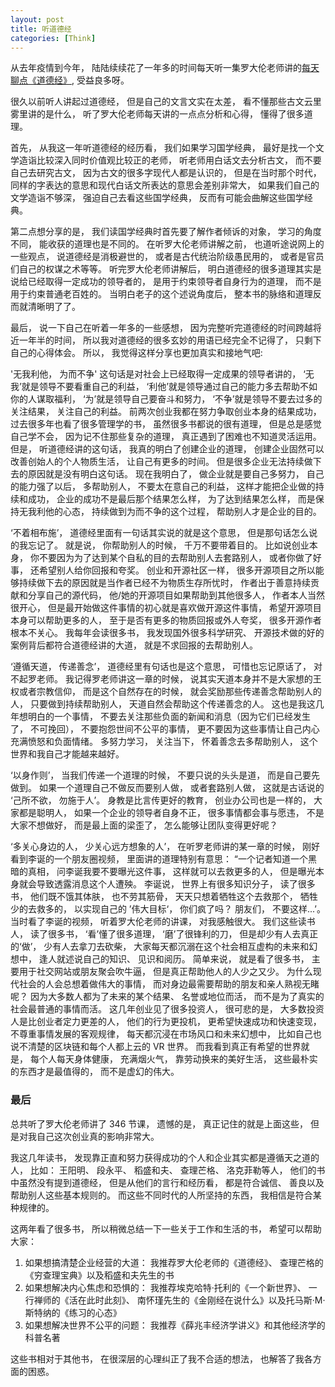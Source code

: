 ```yaml
---
layout: post
title: 听道德经
categories: [Think]
---
```


从去年疫情到今年， 陆陆续续花了一年多的时间每天听一集罗大伦老师讲的[每天聊点《道德经》](https://www.ximalaya.com/album/3623979?source=m_jump), 受益良多呀。

很久以前听人讲起过道德经， 但是自己的文言文实在太差， 看不懂那些古文云里雾里讲的是什么， 听了罗大伦老师每天讲的一点点分析和心得， 懂得了很多道理。

首先， 从我这一年听道德经的经历看， 我们如果学习国学经典， 最好是找一个文学造诣比较深入同时价值观比较正的老师， 听老师用白话文去分析古文， 而不要自己去研究古文， 因为古文的很多字现代人都是认识的， 但是在当时那个时代， 同样的字表达的意思和现代白话文所表达的意思会差别非常大， 如果我们自己的文学造诣不够深， 强迫自己去看这些国学经典， 反而有可能会曲解这些国学经典。

第二点想分享的是， 我们读国学经典时首先要了解作者倾诉的对象， 学习的角度不同， 能收获的道理也是不同的。 在听罗大伦老师讲解之前， 也道听途说网上的一些观点， 说道德经是消极避世的， 或者是古代统治阶级愚民用的， 或者是官员们自己的权谋之术等等。 听完罗大伦老师讲解后， 明白道德经的很多道理其实是说给已经取得一定成功的领导者的， 是用于约束领导者自身行为的道理， 而不是用于约束普通老百姓的。 当明白老子的这个述说角度后， 整本书的脉络和道理反而就清晰明了了。

最后， 说一下自己在听着一年多的一些感想， 因为完整听完道德经的时间跨越将近一年半的时间， 所以我对道德经的很多玄妙的用语已经完全不记得了， 只剩下自己的心得体会。 所以， 我觉得这样分享也更加真实和接地气吧:

'无我利他， 为而不争' 这句话是对社会上已经取得一定成果的领导者讲的， ‘无我’就是领导不要看重自己的利益， ‘利他’就是领导通过自己的能力多去帮助不如你的人谋取福利， ‘为’就是领导自己要奋斗和努力， ‘不争’就是领导不要去过多的关注结果， 关注自己的利益。 前两次创业我都在努力争取创业本身的结果成功， 过去很多年也看了很多管理学的书， 虽然很多书都说的很有道理， 但是总是感觉自己学不会， 因为记不住那些复杂的道理， 真正遇到了困难也不知道灵活运用。 但是， 听道德经讲的这句话， 我真的明白了创建企业的道理， 创建企业固然可以改善创始人的个人物质生活， 让自己有更多的时间。 但是很多企业无法持续做下去的原因就是没有明白这句话。 现在我明白了， 做企业就是要自己多努力， 自己的能力强了以后， 多帮助别人， 不要太在意自己的利益， 这样才能把企业做的持续和成功， 企业的成功不是最后那个结果怎么样， 为了达到结果怎么样， 而是保持无我利他的心态， 持续做到为而不争的这个过程， 帮助别人才是企业的目的。

‘不着相布施’， 道德经里面有一句话其实说的就是这个意思， 但是那句话怎么说的我忘记了。 就是说， 你帮助别人的时候， 千万不要带着目的。 比如说创业本身， 你不要因为为了达到某个自私的目的去帮助别人去套路别人， 或者你做了好事， 还希望别人给你回报和夸奖。 创业和开源社区一样， 很多开源项目之所以能够持续做下去的原因就是当作者已经不为物质生存所忧时， 作者出于善意持续贡献和分享自己的源代码， 他/她的开源项目如果帮助到其他很多人， 作者本人当然很开心， 但是最开始做这件事情的初心就是喜欢做开源这件事情， 希望开源项目本身可以帮助更多的人， 至于是否有更多的物质回报或外人夸奖， 很多开源作者根本不关心。 我每年会读很多书， 我发现国外很多科学研究、 开源技术做的好的案例背后都符合道德经讲的大道， 就是不求回报的去帮助别人。

‘遵循天道， 传递善念’， 道德经里有句话也是这个意思， 可惜也忘记原话了， 对不起罗老师。 我记得罗老师讲这一章的时候， 说其实天道本身并不是大家想的王权或者宗教信仰， 而是这个自然存在的时候， 就会奖励那些传递善念帮助别人的人， 只要做到持续帮助别人， 天道自然会帮助这个传递善念的人。 这也是我这几年想明白的一个事情， 不要去关注那些负面的新闻和消息（因为它们已经发生了， 不可挽回）， 不要抱怨世间不公平的事情， 更不要因为这些事情让自己内心充满愤怒和负面情绪。 多努力学习， 关注当下， 怀着善念去多帮助别人， 这个世界和我自己才能越来越好。

‘以身作则’， 当我们传递一个道理的时候， 不要只说的头头是道， 而是自己要先做到。 如果一个道理自己不做反而要别人做， 或者套路别人做， 这就是古话说的 ‘己所不欲， 勿施于人’。 身教是比言传更好的教育， 创业办公司也是一样的， 大家都是聪明人， 如果一个企业的领导者自身不正， 很多事情都会事与愿违， 不是大家不想做好， 而是最上面的梁歪了， 怎么能够让团队变得更好呢？

‘多关心身边的人， 少关心远方想象的人’， 在听罗老师讲的某一章的时候， 刚好看到李诞的一个朋友圈视频， 里面讲的道理特别有意思： “一个记者知道一个黑暗的真相， 问李诞我要不要曝光这件事， 这样就可以去救更多的人， 但是曝光本身就会导致透露消息这个人遭殃。 李诞说， 世界上有很多知识分子， 读了很多书， 他们既不饿其体肤， 也不劳其筋骨， 天天只想着牺牲这个去救那个， 牺牲少的去救多的， 以实现自己的 ’伟大目标‘， 你们疯了吗？ 朋友们， 不要这样...’。 当时看了李诞的视频， 听着罗大伦老师的讲课， 对我感触很大。 我们这些读书人， 读了很多书， ‘看’懂了很多道理， ‘磨’了很锋利的刀， 但是却少有人去真正的‘做’， 少有人去拿刀去砍柴， 大家每天都沉溺在这个社会相互虚构的未来和幻想中， 逢人就述说自己的知识、 见识和阅历。 简单来说， 就是看了很多书， 主要用于社交网站或朋友聚会吹牛逼， 但是真正帮助他人的人少之又少。 为什么现代社会的人会总想着做伟大的事情， 而对身边最需要帮助的朋友和亲人熟视无睹呢？ 因为大多数人都为了未来的某个结果、 名誉或地位而活， 而不是为了真实的社会最普通的事情而活。 这几年创业见了很多投资人， 很可悲的是， 大多数投资人是比创业者定力更差的人， 他们的行为更投机， 更希望快速成功和快速变现， 不尊重事情发展的客观规律， 每天都沉浸在市场风口和未来幻想中， 比如自己也说不清楚的区块链和每个人都上云的 VR 世界。 而我看到真正有希望的世界就是， 每个人每天身体健康， 充满烟火气， 靠劳动换来的美好生活， 这些最朴实的东西才是最值得的， 而不是虚幻的伟大。

### 最后
总共听了罗大伦老师讲了 346 节课， 遗憾的是， 真正记住的就是上面这些， 但是对我自己这次创业真的影响非常大。 

我这几年读书， 发现靠正直和努力获得成功的个人和企业其实都是遵循天之道的人， 比如： 王阳明、 段永平、 稻盛和夫、 查理芒格、 洛克菲勒等人， 他们的书中虽然没有提到道德经， 但是从他们的言行和经历看， 都是符合诚信、 善良以及帮助别人这些基本规则的。 而这些不同时代的人所坚持的东西， 我相信是符合某种规律的。

这两年看了很多书， 所以稍微总结一下一些关于工作和生活的书， 希望可以帮助大家：

1. 如果想搞清楚企业经营的大道： 我推荐罗大伦老师的《道德经》、 查理芒格的《穷查理宝典》以及稻盛和夫先生的书
2. 如果想解决内心焦虑和恐惧的： 我推荐埃克哈特·托利的《一个新世界》、 一行禅师的《活在此时此刻》、 南怀瑾先生的《金刚经在说什么》以及托马斯·M·斯特纳的《练习的心态》
3. 如果想解决世界不公平的问题： 我推荐《薛兆丰经济学讲义》和其他经济学的科普名著

这些书相对于其他书， 在很深层的心理纠正了我不合适的想法， 也解答了我各方面的困惑。 
